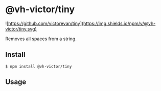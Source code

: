 # @vh-victor/tiny

![https://github.com/victorevan/tiny](https://img.shields.io/npm/v/@vh-victor/tiny.svg)

Removes all spaces from a string.

## Install

```
$ npm install @vh-victor/tiny
```

## Usage
